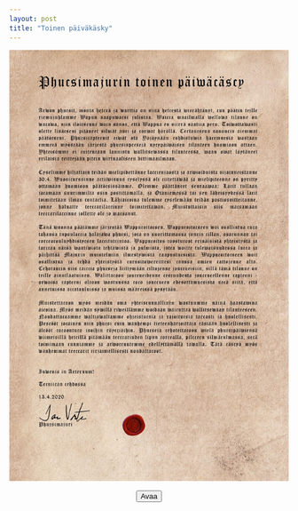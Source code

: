 ```yaml
---
layout: post
title: "Toinen päiväkäsky"
---
```


![2nd Commandment](/assets/2.pvakasky.jpg)
<p style="text-align: center;">
    <a  href="/assets/2.pvakasky.jpg"><button class="btn btn-outline-dark">Avaa</button></a>
</p>
